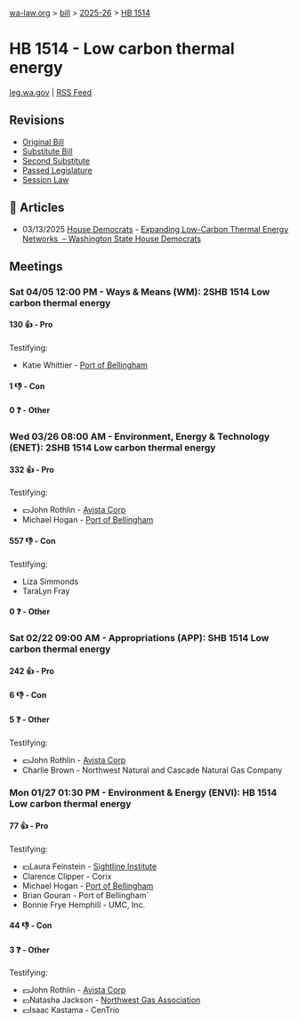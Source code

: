 [wa-law.org](/) > [bill](/bill/) > [2025-26](/bill/2025-26/) > [HB 1514](/bill/2025-26/hb/1514/)

# HB 1514 - Low carbon thermal energy
[leg.wa.gov](https://app.leg.wa.gov/billsummary?BillNumber=1514&Year=2025&Initiative=false) | [RSS Feed](./rss.xml)

## Revisions
* [Original Bill](1/)
* [Substitute Bill](S/)
* [Second Substitute](S2/)
* [Passed Legislature](S2.PL/)
* [Session Law](S2.SL/)

## 📰 Articles
* 03/13/2025 [House Democrats](/org/house_democrats/) - [Expanding Low-Carbon Thermal Energy Networks  – Washington State House Democrats](https://housedemocrats.wa.gov/blog/2025/03/13/expanding-low-carbon-thermal-energy-networks/#:~:text=House%20Bill%201514)

## Meetings
### Sat 04/05 12:00 PM - Ways & Means (WM): 2SHB 1514 Low carbon thermal energy
#### 130 👍 - Pro
Testifying:
* Katie Whittier - [Port of Bellingham](/org/port_of_bellingham/)

#### 1 👎 - Con

#### 0 ❓ - Other

### Wed 03/26 08:00 AM - Environment, Energy & Technology (ENET): 2SHB 1514 Low carbon thermal energy
#### 332 👍 - Pro
Testifying:
* 💵John Rothlin - [Avista Corp](/org/avista_corp/)
* Michael Hogan - [Port of Bellingham](/org/port_of_bellingham/)

#### 557 👎 - Con
Testifying:
* Liza Simmonds
* TaraLyn Fray

#### 0 ❓ - Other

### Sat 02/22 09:00 AM - Appropriations (APP): SHB 1514 Low carbon thermal energy
#### 242 👍 - Pro

#### 6 👎 - Con

#### 5 ❓ - Other
Testifying:
* 💵John Rothlin - [Avista Corp](/org/avista_corp/)
* Charlie Brown - Northwest Natural and Cascade Natural Gas Company

### Mon 01/27 01:30 PM - Environment & Energy (ENVI): HB 1514 Low carbon thermal energy
#### 77 👍 - Pro
Testifying:
* 💵Laura Feinstein - [Sightline Institute](/org/sightline_institute/)
* Clarence Clipper - Corix
* Michael Hogan - [Port of Bellingham](/org/port_of_bellingham/)
* Brian Gouran - Port of Bellingham`
* Bonnie Frye Hemphill - UMC, Inc.

#### 44 👎 - Con

#### 3 ❓ - Other
Testifying:
* 💵John Rothlin - [Avista Corp](/org/avista_corp/)
* 💵Natasha Jackson - [Northwest Gas Association](/org/northwest_gas_association/)
* 💵Isaac Kastama - CenTrio
